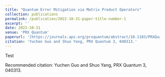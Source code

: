 ```yaml
---
title: "Quantum Error Mitigation via Matrix Product Operators"
collection: publications
permalink: /publication/2022-10-31-paper-title-number-1
excerpt: ''
date: 2022-10-31
venue: 'PRX Quantum'
paperurl: '[https://journals.aps.org/prxquantum/abstract/10.1103/PRXQuantum.3.040313](https://journals.aps.org/prxquantum/abstract/10.1103/PRXQuantum.3.040313)'
citation: 'Yuchen Guo and Shuo Yang, PRX Quantum 3, 040313.'
---
```

Test

Recommended citation: Yuchen Guo and Shuo Yang, PRX Quantum 3, 040313.
